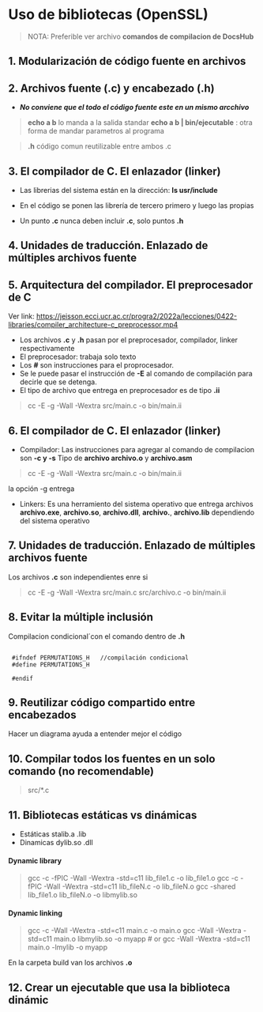 # Uso de bibliotecas (OpenSSL)
>NOTA: Preferible ver archivo **comandos de compilacion de DocsHub**

## 1. Modularización de código fuente en archivos


## 2. Archivos fuente (.c) y encabezado (.h)
- ***No conviene que el todo el código fuente este en un mismo arcchivo***

>**echo a b** lo manda a la salida standar
**echo a b | bin/ejecutable** : otra forma de mandar parametros al programa

>**.h** código comun reutilizable entre ambos .c


## 3. El compilador de C. El enlazador (linker)

- Las librerias del sistema están en la dirección: **ls usr/include**

- En el código se ponen las librería de tercero primero y luego las propias

- Un punto **.c** nunca deben incluir **.c**, solo puntos **.h**


## 4. Unidades de traducción. Enlazado de múltiples archivos fuente


## 5. Arquitectura del compilador. El preprocesador de C
Ver link: https://jeisson.ecci.ucr.ac.cr/progra2/2022a/lecciones/0422-libraries/compiler_architecture-c_preprocessor.mp4

- Los archivos **.c** y **.h** pasan por el preprocesador, compilador, linker respectivamente
- El preprocesador: trabaja solo texto
- Los **#** son instrucciones para el proprocesador.
- Se le puede pasar el instrucción de **-E** al comando de compilación para decirle que se detenga.
- El tipo de archivo que entrega en preprocesador es de tipo **.ii**

> cc -E -g -Wall -Wextra src/main.c -o bin/main.ii


## 6. El compilador de C. El enlazador (linker)
- Compilador:
Las instrucciones para agregar al comando de compilacion son **-c y -s**
Tipo de **archivo archivo.o** y **archivo.asm**

>cc -E -g -Wall -Wextra src/main.c -o bin/main.ii

la opción -g entrega

- Linkers:
Es una herramiento del sistema operativo que entrega archivos **archivo.exe**, **archivo.so**, **archivo.dll**, **archivo.**, **archivo.lib** dependiendo del sistema operativo


## 7. Unidades de traducción. Enlazado de múltiples archivos fuente
Los archivos **.c** son independientes enre si

>cc -E -g -Wall -Wextra src/main.c src/archivo.c -o bin/main.ii


## 8. Evitar la múltiple inclusión

Compilacion condicional´con el comando dentro de **.h**

~~~
 
 #ifndef PERMUTATIONS_H   //compilación condicional
 #define PERMUTATIONS_H

 #endif
~~~


## 9. Reutilizar código compartido entre encabezados
Hacer un diagrama ayuda a entender mejor el código


## 10. Compilar todos los fuentes en un solo comando (no recomendable)
>src/*.c


## 11. Bibliotecas estáticas vs dinámicas
- Estáticas stalib.a .lib
- Dinamicas dylib.so .dll

#### **Dynamic library**
>gcc -c -fPIC -Wall -Wextra -std=c11 lib_file1.c -o lib_file1.o
gcc -c -fPIC -Wall -Wextra -std=c11 lib_fileN.c -o lib_fileN.o
gcc -shared lib_file1.o lib_fileN.o -o libmylib.so


#### **Dynamic linking**
>gcc -c -Wall -Wextra -std=c11 main.c -o main.o
gcc    -Wall -Wextra -std=c11 main.o libmylib.so -o myapp # or
gcc    -Wall -Wextra -std=c11 main.o -lmylib     -o myapp


En la carpeta build van los archivos **.o**

## 12. Crear un ejecutable que usa la biblioteca dinámic
